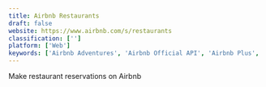 ```yaml
---
title: Airbnb Restaurants
draft: false 
website: https://www.airbnb.com/s/restaurants
classification: ['']
platform: ['Web']
keywords: ['Airbnb Adventures', 'Airbnb Official API', 'Airbnb Plus', 'Airbnb Stories', 'Airbnb Trips', 'Airbnb for Events', 'BeeFree', 'Colorbox.io', 'Cool Cousin', 'Dash 4', 'Haiku Animator', 'Jukely', 'LivMo', 'Lottie by Airbnb', 'PUBLIC APIs UI', 'PlansMatter', 'Supernova Studio', 'The Unsplash API', 'Wheelhouse Personalized Pricing']
---
```

Make restaurant reservations on Airbnb